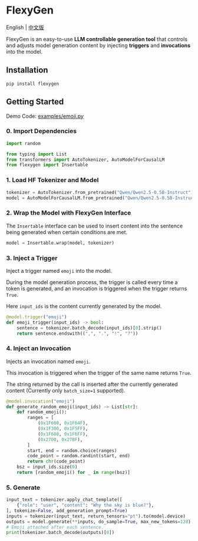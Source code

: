 # FlexyGen

English | [中文版](README-zh.md)

FlexyGen is an easy-to-use **LLM controllable generation tool** that controls and adjusts model generation content by injecting **triggers** and **invocations** into the model.

## Installation

```shell
pip install flexygen
```

## Getting Started

Demo Code: [examples/emoji.py](examples/emoji.py)

### 0. Import Dependencies

```python
import random

from typing import List
from transformers import AutoTokenizer, AutoModelForCausalLM
from flexygen import Insertable
```

### 1. Load HF Tokenizer and Model

```python
tokenizer = AutoTokenizer.from_pretrained("Qwen/Qwen2.5-0.5B-Instruct")
model = AutoModelForCausalLM.from_pretrained("Qwen/Qwen2.5-0.5B-Instruct")
```

### 2. Wrap the Model with FlexyGen Interface

The `Insertable` interface can be used to insert content into the sentence being generated when certain conditions are met.

```python
model = Insertable.wrap(model, tokenizer)
```

### 3. Inject a Trigger

Inject a trigger named `emoji` into the model.

During the model generation process, the trigger is called every time a token is generated, and an invocation is triggered when the trigger returns `True`.

Here `input_ids` is the content currently generated by the model.

```python
@model.trigger("emoji")
def emoji_trigger(input_ids) -> bool:
    sentence = tokenizer.batch_decode(input_ids)[0].strip()
    return sentence.endswith((",", ".", "!", "?"))
```

### 4. Inject an Invocation

Injects an invocation named `emoji`.

This invocation is triggered when the trigger of the same name returns `True`.

The string returned by the call is inserted after the currently generated content (Currently only `batch_size=1` supported).

```python
@model.invocation("emoji")
def generate_random_emoji(input_ids) -> List[str]:
    def random_emoji():
        ranges = [
            (0x1F600, 0x1F64F),
            (0x1F300, 0x1F5FF),
            (0x1F680, 0x1F6FF),
            (0x2700, 0x27BF),
        ]
        start, end = random.choice(ranges)
        code_point = random.randint(start, end)
        return chr(code_point)
    bsz = input_ids.size(0)
    return [random_emoji() for _ in range(bsz)]
```

### 5. Generate

```python
input_text = tokenizer.apply_chat_template([
    {"role": "user", "content": "Why the sky is blue?"},
], tokenize=False, add_generation_prompt=True)
inputs = tokenizer(input_text, return_tensors="pt").to(model.device)
outputs = model.generate(**inputs, do_sample=True, max_new_tokens=128)
# Emoji attached after each sentence.
print(tokenizer.batch_decode(outputs)[0])
```
